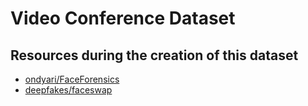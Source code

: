 # Video Conference Dataset

## Resources during the creation of this dataset
* [ondyari/FaceForensics](https://github.com/ondyari/FaceForensics/tree/534fe11c4de65663b4134edca0a228442bfa63a7)
* [deepfakes/faceswap](https://github.com/deepfakes/faceswap/tree/510b8ba051740c0d9c5d0942f3881eab4c86579b)
